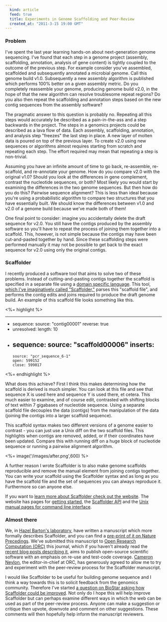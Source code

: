 ```yaml
---
  kind: article
  feed: true
  title: Experiments in Genome Scaffolding and Peer-Review
  created_at: "2011-3-15 19:00 GMT"
---
```


### Problem

I've spent the last year learning hands-on about next-generation genome
sequencing. I've found that each step in a genome project (assembly,
scaffolding, annotation, analysis of gene content) is tightly coupled to the
outcome of the previous step. For example consider you've assembled, scaffolded
and subsequently annotated a microbial genome. Call this genome build v1.0.
Subsequently a new assembly algorithm is published which performs 100% better
on a given assembly metric. Do you completely reassemble your genome, producing
genome build v2.0, in the hope of that the new algorithm can resolve
troublesome repeat regions? Do you also then repeat the scaffolding and
annotation steps based on the new contig sequences from the assembly software?

The pragmatic answer to this question is probably no. Repeating all this steps
would accurately be described as a pain-in-the-ass and a step backwards in the
project. The steps in a genomics projects could be described as a lava flow of
data. Each assembly, scaffolding, annotation, and analysis step "freezes" the
last step in place. A new layer of molten data is poured on top of the previous
layer. To create v2.0 using new sequences or algorithms almost requires
starting from scratch and repeating each step. The effort required may mean
that repeating a step is non-trivial.

Assuming you have an infinite amount of time to go back, re-assemble,
re-scaffold, and re-annotate your genome. How do you compare v2.0 with the
original v1.0? Should you look at the differences in gene complement, contrast
the nucleotide sequences, or both? Most likely you would start by examining
the differences in the two genome sequences. But then how do you do this?
Pairwise sequence alignment? This is less than ideal because you're using
a probabilistic algorithm to compare two structures that you have essentially
built. We should know the differences between v1.0 and v2.0 of a genome build
because we've made both of them!

One final point to consider: imagine you accidentally delete the draft
sequence for v2.0. You still have the contigs produced by the assembly software
so you'll have to repeat the process of joining them together into a scaffold.
This, however, is not simple because the contigs may have been cut-and-pasted
together by hand. Since these scaffolding steps were performed manually it may
not be possible to get back to the exact sequence for v2.0 using only the
original contigs.

### Scaffolder

I recently produced a software tool that aims to solve two of these problems.
Instead of cutting-and-pasting contigs together the scaffold is specified in
a separate file using a [domain specific language][dsl]. This tool, [which I've
imaginatively called "Scaffolder,"][nextgs] parses this "scaffold file", and
performs the contig edits and joins required to produce the draft genome build.
An example of this scaffold file looks something like this.

<%= highlight %>

---
  -
    sequence:
      source: "contig00001"
      reverse: true
  -
    unresolved:
      length: 10
  -
    sequence:
      source: "scaffold00006"
      inserts:
      -
        source: "pcr_sequence_6-1"
        open: 599152
        close: 599817

<%= endhighlight %>

What does this achieve?  First I think this makes determining how the scaffold
is derived is much simpler. You can look at this file and see that sequence
X is used here and sequence Y is used there, et cetera. This much easier to
examine, and of course edit, contrasted with shifting blocks of text within
7 gigabases of nucleotide sequence. Using a separate scaffold file decouples
the data (contigs) from the manipulation of the data (joining the contigs into
a larger scaffold sequence).

This scaffold syntax makes two different versions of a genome easier to
contrast - you can just use a Unix diff on the two scaffold files. This
highlights when contigs are removed, added, or if their coordinates have been
updated. Compare this with running diff on a huge block of nucleotide sequence
or running a pairwise alignment algorithm.

<%= image('/images/after.png',600) %>

A further reason I wrote Scaffolder is to also make genome scaffolds
reproducible and remove the manual element from joining contigs together. You
can write your scaffold using the Scaffolder syntax and as long as you have
the scaffold file and the set of sequences you can always reproduce it.
Furthermore so can anyone else.

If you want to [learn more about Scaffolder check out the website][nextgs].
The website has pages for [getting started][started], the [Scaffolder
API][api] and the [Unix manual pages for command line interface][man].

### Almost there

We, in [Hazel Barton's laboratory][hazel], have written a manuscript which
more formally describes Scaffolder, and you can find a [pre-print of it on
Nature Precedings][pre]. We've submitted this manuscript to [Open Research
Computation (ORC)][orc] this journal, which if you haven't already read the
[recent blog posts describing it][blogs], aims to publish open-source
scientific software with an emphasis on re-use and test-code coverage.
[Cameron Neylon][cameron], the editor-in-chief at ORC, has generously agreed
to allow me to try and experiment with the peer-review process for the
Scaffolder manuscript.

I would like Scaffolder to be useful for building genome sequence and I think
a way towards this is to solicit feedback from the genomics community.
Therefore I've started [a question on BioStar asking how Scaffolder could be
improved][biostar]. Not only do I hope this will help improve Scaffolder but
can perhaps examine different ways in which the web can be used as part of the
peer-review process. Anyone can make a suggestion or critique then upvote,
downvote and comment on other suggestions. These comments will then hopefully
help inform the manuscript reviewers.

[pre]: http://precedings.nature.com/documents/5779/version/1
[orc]: http://www.openresearchcomputation.com/
[blogs]: http://www.google.com/search?q=%22open+research+computation%22&tbm=blg
[biostar]: http://biostar.stackexchange.com/questions/6487/what-improvements-would-you-recommend-for-this-genome-scaffolding-software 
[dsl]: http://en.wikipedia.org/wiki/Domain-specific_language
[nextgs]: http://next.gs/
[started]: http://next.gs/getting-started/
[api]: http://rubydoc.info/gems/scaffolder/frames
[man]: http://next.gs/man/
[cameron]: http://cameronneylon.net/
[hazel]: http://www.cavescience.com/
